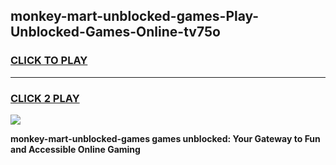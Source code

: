 
## monkey-mart-unblocked-games-Play-Unblocked-Games-Online-tv75o
<h3>
<a href="https://premium76.site?title=monkey-mart-unblocked-games&ref=25A">CLICK TO PLAY</a></h3>
<hr>

<h3>
<a href="https://premium76.site?title=monkey-mart-unblocked-games&ref=25A">CLICK 2 PLAY</a>
  
</h3>

<a href="https://premium76.site?title=monkey-mart-unblocked-games&ref=25A"><img src="https://clearcache.store/games.png"></a>


**monkey-mart-unblocked-games games unblocked: Your Gateway to Fun and Accessible Online Gaming**
